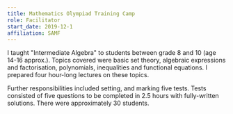 ```yaml
---
title: Mathematics Olympiad Training Camp
role: Facilitator
start_date: 2019-12-1
affiliation: SAMF
---
```


I taught "Intermediate Algebra" to students between grade 8 and 10 (age 14-16 approx.).
Topics covered were basic set theory, algebraic expressions and factorisation, polynomials, inequalities and functional equations.
I prepared four hour-long lectures on these topics. 

Further responsibilities included setting, and marking five tests.
Tests consisted of five questions to be completed in 2.5 hours with fully-written solutions.
There were approximately 30 students.